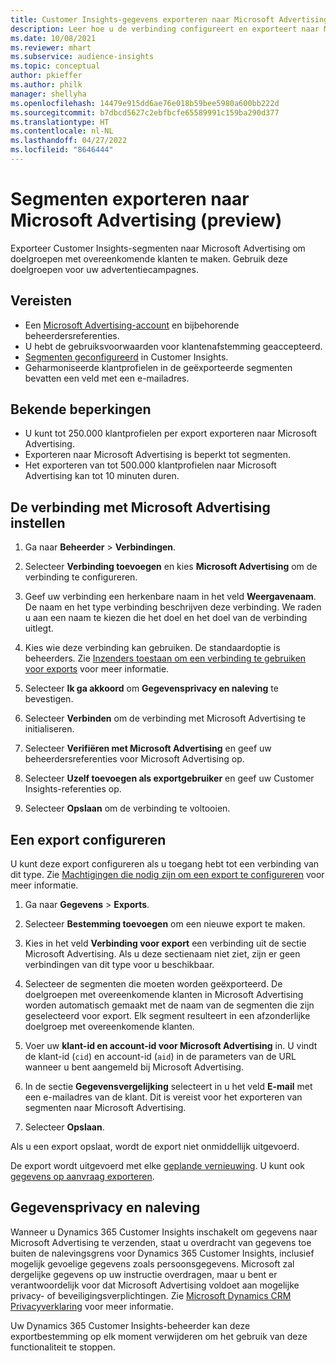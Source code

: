 ```yaml
---
title: Customer Insights-gegevens exporteren naar Microsoft Advertising
description: Leer hoe u de verbinding configureert en exporteert naar Microsoft Advertising.
ms.date: 10/08/2021
ms.reviewer: mhart
ms.subservice: audience-insights
ms.topic: conceptual
author: pkieffer
ms.author: philk
manager: shellyha
ms.openlocfilehash: 14479e915dd6ae76e018b59bee5980a600bb222d
ms.sourcegitcommit: b7dbcd5627c2ebfbcfe65589991c159ba290d377
ms.translationtype: HT
ms.contentlocale: nl-NL
ms.lasthandoff: 04/27/2022
ms.locfileid: "8646444"
---
```

# <a name="export-segments-to-microsoft-advertising-preview"></a>Segmenten exporteren naar Microsoft Advertising (preview)

Exporteer Customer Insights-segmenten naar Microsoft Advertising om doelgroepen met overeenkomende klanten te maken. Gebruik deze doelgroepen voor uw advertentiecampagnes.

## <a name="prerequisites"></a>Vereisten

-   Een [Microsoft Advertising-account](https://ads.microsoft.com/) en bijbehorende beheerdersreferenties.
-   U hebt de gebruiksvoorwaarden voor klantenafstemming geaccepteerd. 
-   [Segmenten geconfigureerd](segments.md) in Customer Insights.
-   Geharmoniseerde klantprofielen in de geëxporteerde segmenten bevatten een veld met een e-mailadres.

## <a name="known-limitations"></a>Bekende beperkingen

- U kunt tot 250.000 klantprofielen per export exporteren naar Microsoft Advertising.
- Exporteren naar Microsoft Advertising is beperkt tot segmenten.
- Het exporteren van tot 500.000 klantprofielen naar Microsoft Advertising kan tot 10 minuten duren. 


## <a name="set-up-the-connection-to-microsoft-advertising"></a>De verbinding met Microsoft Advertising instellen

1. Ga naar **Beheerder** > **Verbindingen**.

1. Selecteer **Verbinding toevoegen** en kies **Microsoft Advertising** om de verbinding te configureren.

1. Geef uw verbinding een herkenbare naam in het veld **Weergavenaam**. De naam en het type verbinding beschrijven deze verbinding. We raden u aan een naam te kiezen die het doel en het doel van de verbinding uitlegt.

1. Kies wie deze verbinding kan gebruiken. De standaardoptie is beheerders. Zie [Inzenders toestaan om een verbinding te gebruiken voor exports](connections.md#allow-contributors-to-use-a-connection-for-exports) voor meer informatie.

1. Selecteer **Ik ga akkoord** om **Gegevensprivacy en naleving** te bevestigen.

1. Selecteer **Verbinden** om de verbinding met Microsoft Advertising te initialiseren.

1. Selecteer **Verifiëren met Microsoft Advertising** en geef uw beheerdersreferenties voor Microsoft Advertising op.

1. Selecteer **Uzelf toevoegen als exportgebruiker** en geef uw Customer Insights-referenties op.

1. Selecteer **Opslaan** om de verbinding te voltooien.

## <a name="configure-an-export"></a>Een export configureren

U kunt deze export configureren als u toegang hebt tot een verbinding van dit type. Zie [Machtigingen die nodig zijn om een export te configureren](export-destinations.md#set-up-a-new-export) voor meer informatie.

1. Ga naar **Gegevens** > **Exports**.

1. Selecteer **Bestemming toevoegen** om een nieuwe export te maken.

1. Kies in het veld **Verbinding voor export** een verbinding uit de sectie Microsoft Advertising. Als u deze sectienaam niet ziet, zijn er geen verbindingen van dit type voor u beschikbaar.

1. Selecteer de segmenten die moeten worden geëxporteerd. De doelgroepen met overeenkomende klanten in Microsoft Advertising worden automatisch gemaakt met de naam van de segmenten die zijn geselecteerd voor export. Elk segment resulteert in een afzonderlijke doelgroep met overeenkomende klanten. 

1. Voer uw **klant-id en account-id voor Microsoft Advertising** in. U vindt de klant-id (`cid`) en account-id (`aid`) in de parameters van de URL wanneer u bent aangemeld bij Microsoft Advertising.

1. In de sectie **Gegevensvergelijking** selecteert in u het veld **E-mail** met een e-mailadres van de klant. Dit is vereist voor het exporteren van segmenten naar Microsoft Advertising.

1. Selecteer **Opslaan**.

Als u een export opslaat, wordt de export niet onmiddellijk uitgevoerd.

De export wordt uitgevoerd met elke [geplande vernieuwing](system.md#schedule-tab). U kunt ook [gegevens op aanvraag exporteren](export-destinations.md#run-exports-on-demand). 


## <a name="data-privacy-and-compliance"></a>Gegevensprivacy en naleving

Wanneer u Dynamics 365 Customer Insights inschakelt om gegevens naar Microsoft Advertising te verzenden, staat u overdracht van gegevens toe buiten de nalevingsgrens voor Dynamics 365 Customer Insights, inclusief mogelijk gevoelige gegevens zoals persoonsgegevens. Microsoft zal dergelijke gegevens op uw instructie overdragen, maar u bent er verantwoordelijk voor dat Microsoft Advertising voldoet aan mogelijke privacy- of beveiligingsverplichtingen. Zie [Microsoft Dynamics CRM Privacyverklaring](https://go.microsoft.com/fwlink/?linkid=396732) voor meer informatie.

Uw Dynamics 365 Customer Insights-beheerder kan deze exportbestemming op elk moment verwijderen om het gebruik van deze functionaliteit te stoppen.
